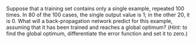 

Suppose that a training set contains only a single example, repeated 100
times. In 80 of the 100 cases, the single output value is 1; in the
other 20, it is 0. What will a back-propagation network predict for this
example, assuming that it has been trained and reaches a global optimum?
(<i>Hint:</i> to find the global optimum, differentiate the
error function and set it to zero.)
